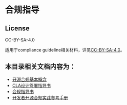 # 合规指导

## License

CC-BY-SA-4.0

适用于compliance guideline相关材料，详见[CC-BY-SA-4.0](https://spdx.org/licenses/CC-BY-SA-4.0.html)。

## 本目录相关文档内容为：

* [开源合规基本概念](https://gitee.com/openeuler/compliance/blob/master/guideline/concept.md)
* [CLA设计签署指导书](https://gitee.com/openeuler/compliance/blob/master/guideline/CLA-Guideline.md)
* [合规指导书](https://gitee.com/openeuler/compliance/blob/master/guideline/compliance_guideline.md)
* [开发者开源合规实践参考手册](https://gitee.com/openeuler/compliance/blob/master/guideline/compliance_reference.md)